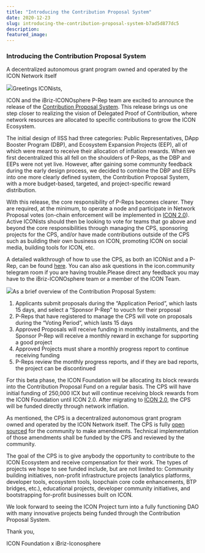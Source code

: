 ```yaml
---
title: "Introducing the Contribution Proposal System"
date: 2020-12-23
slug: introducing-the-contribution-proposal-system-b7ad5d877dc5
description:
featured_image:
---
```


### Introducing the Contribution Proposal System

A decentralized autonomous grant program owned and operated by the ICON Network itself

![](https://cdn-images-1.medium.com/max/800/0*XI7ZiJosWOVfVVrQ)Greetings ICONists,

ICON and the iBriz-ICONOsphere P-Rep team are excited to announce the release of the [Contribution Proposal System](https://cps.icon.community/). This release brings us one step closer to realizing the vision of Delegated Proof of Contribution, where network resources are allocated to specific contributions to grow the ICON Ecosystem.

The initial design of IISS had three categories: Public Representatives, DApp Booster Program (DBP), and Ecosystem Expansion Projects (EEP), all of which were meant to receive their allocation of inflation rewards. When we first decentralized this all fell on the shoulders of P-Reps, as the DBP and EEPs were not yet live. However, after gaining some community feedback during the early design process, we decided to combine the DBP and EEPs into one more clearly defined system, the Contribution Proposal System, with a more budget-based, targeted, and project-specific reward distribution.

With this release, the core responsibility of P-Reps becomes clearer. They are required, at the minimum, to operate a node and participate in Network Proposal votes (on-chain enforcement will be implemented in [ICON 2.0](https://medium.com/helloiconworld/icon-2-0-introducing-a-new-blockchain-software-architecture-based-on-go-8874107a4e58)). Active ICONists should then be looking to vote for teams that go above and beyond the core responsibilities through managing the CPS, sponsoring projects for the CPS, and/or have made contributions outside of the CPS such as building their own business on ICON, promoting ICON on social media, building tools for ICON, etc.

A detailed walkthrough of how to use the CPS, as both an ICONist and a P-Rep, can be found [here](https://medium.com/ibriz-iconosphere/how-to-use-the-contribution-proposal-system-1efe714c9182). You can also ask questions in the icon.community telegram room if you are having trouble.Please direct any feedback you may have to the iBriz-ICONOsphere team or a member of the ICON Team.

![](https://cdn-images-1.medium.com/max/800/0*R4ger4eEZ_2CfG7o)As a brief overview of the Contribution Proposal System:

1. Applicants submit proposals during the “Application Period”, which lasts 15 days, and select a “Sponsor P-Rep” to vouch for their proposal
2. P-Reps that have registered to manage the CPS will vote on proposals during the “Voting Period”, which lasts 15 days
3. Approved Proposals will receive funding in monthly installments, and the Sponsor P-Rep will receive a monthly reward in exchange for supporting a good project
4. Approved Projects must share a monthly progress report to continue receiving funding
5. P-Reps review the monthly progress reports, and if they are bad reports, the project can be discontinued

For this beta phase, the ICON Foundation will be allocating its block rewards into the Contribution Proposal Fund on a regular basis. The CPS will have initial funding of 250,000 ICX but will continue receiving block rewards from the ICON Foundation until ICON 2.0. After migrating to [ICON 2.0](https://medium.com/helloiconworld/icon-2-0-introducing-a-new-blockchain-software-architecture-based-on-go-8874107a4e58), the CPS will be funded directly through network inflation.

As mentioned, the CPS is a decentralized autonomous grant program owned and operated by the ICON Network itself. The CPS is fully [open sourced](https://github.com/ibriz/CPS) for the community to make amendments. Technical implementation of those amendments shall be funded by the CPS and reviewed by the community.

The goal of the CPS is to give anybody the opportunity to contribute to the ICON Ecosystem and receive compensation for their work. The types of projects we hope to see funded include, but are not limited to: Community building initiatives, non-profit infrastructure projects (analytics platforms, developer tools, ecosystem tools, loopchain core code enhancements, BTP bridges, etc.), educational projects, developer community initiatives, and bootstrapping for-profit businesses built on ICON.

We look forward to seeing the ICON Project turn into a fully functioning DAO with many innovative projects being funded through the Contribution Proposal System.

Thank you,

ICON Foundation x iBriz-Iconosphere

